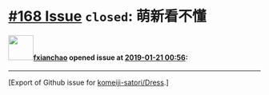 # [\#168 Issue](https://github.com/komeiji-satori/Dress/issues/168) `closed`: 萌新看不懂

#### <img src="https://avatars.githubusercontent.com/u/44629063?u=5ea9ba89f379350ff8543b2e3fb65cc8822595ec&v=4" width="50">[fxianchao](https://github.com/fxianchao) opened issue at [2019-01-21 00:56](https://github.com/komeiji-satori/Dress/issues/168):






-------------------------------------------------------------------------------



[Export of Github issue for [komeiji-satori/Dress](https://github.com/komeiji-satori/Dress).]
